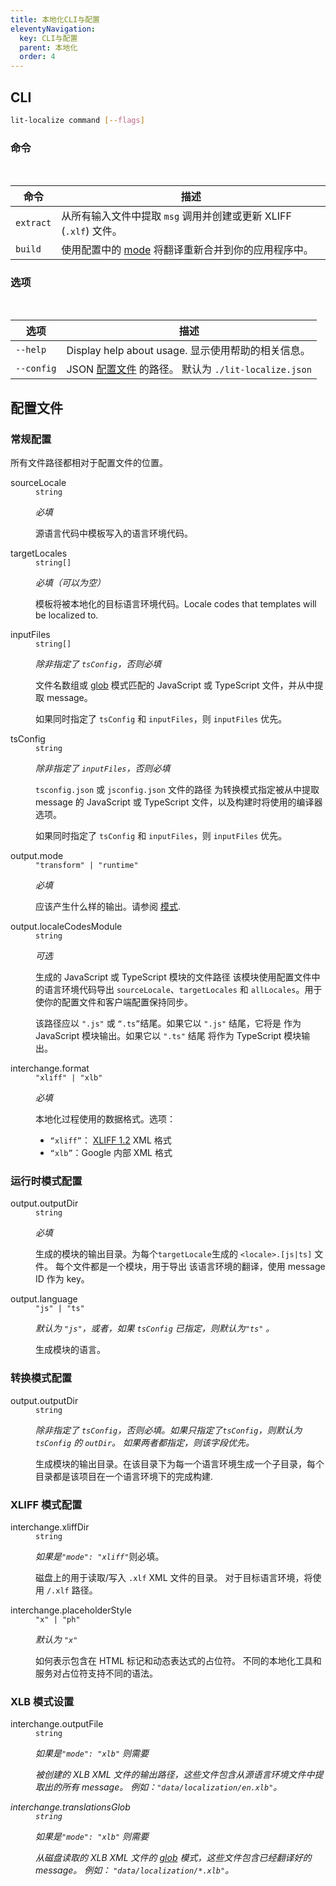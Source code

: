 ```yaml
---
title: 本地化CLI与配置
eleventyNavigation:
  key: CLI与配置
  parent: 本地化
  order: 4
---
```


## CLI

```sh
lit-localize command [--flags]
```

### 命令

<br>

| 命令   | 描述                                                                                                                                                                                                                                                                                                                                                                                                                                             |
| --------- | ------------------------------------------------------------------------------------------------------------------------------------------------------------------------------------------------------------------------------------------------------------------------------------------------------------------------------------------------------------------------------------------------------------------------------------------------------- |
| `extract` | 从所有输入文件中提取 `msg` 调用并创建或更新 XLIFF (`.xlf`) 文件。                                                                                                                                                                                                                                                                           |
| `build`   | 使用配置中的 [mode](/docs/localization/overview/#output-modes) 将翻译重新合并到你的应用程序中。 |

### 选项

<br>

| 选项       | 描述                                                                 |
| ---------- | --------------------------------------------------------------------------- |
| `--help`   | Display help about usage. 显示使用帮助的相关信息。                                                   |
| `--config` | JSON [配置文件](#config-file) 的路径。 默认为 `./lit-localize.json` |

## 配置文件

### 常规配置

<div class="alert alert-info">

所有文件路径都相对于配置文件的位置。

</div>

<dl class="params">
  <dt class="paramName">sourceLocale</dt>
  <dd class="paramDetails">
    <code class="paramType">string</code>
    <p><em>必填</em></p>
    <p>源语言代码中模板写入的语言环境代码。</p>
  </dd>

  <dt class="paramName">targetLocales</dt>
  <dd class="paramDetails">
    <code class="paramType">string[]</code>
    <p><em>必填（可以为空）</em></p>
    <p>模板将被本地化的目标语言环境代码。Locale codes that templates will be localized to.</p>
  </dd>

  <dt class="paramName">inputFiles</dt>
  <dd class="paramDetails">
    <code class="paramType">string[]</code>
    <p><em>除非指定了 <code>tsConfig</code>，否则必填</em></p>
    <p>文件名数组或
    <a href="https://github.com/mrmlnc/fast-glob#pattern-syntax" target="_blank" rel="noopener">
    glob</a> 模式匹配的 JavaScript 或 TypeScript 文件，并从中提取 message。</p>
    <p>如果同时指定了 <code>tsConfig</code> 和 <code>inputFiles</code>，则
    <code>inputFiles</code> 优先。</p>
  </dd>

  <dt class="paramName">tsConfig</dt>
  <dd class="paramDetails">
    <code class="paramType">string</code>
    <p><em>除非指定了 <code>inputFiles</code>，否则必填</em></p>
    <p><code>tsconfig.json</code> 或 <code>jsconfig.json</code> 文件的路径
    为转换模式指定被从中提取 message 的 JavaScript 或 TypeScript 文件，以及构建时将使用的编译器选项。</p>
    <p>如果同时指定了 <code>tsConfig</code> 和 <code>inputFiles</code>，则
    <code>inputFiles</code> 优先。</p>
  </dd>

  <dt class="paramName">output.mode</dt>
  <dd class="paramDetails">
    <code class="paramType">"transform" | "runtime"</code>
    <p><em>必填</em></p>
    <p>应该产生什么样的输出。请参阅
    <a href="{{baseurl}}/docs/localization/overview/#output-modes">模式</a>.</p>
  </dd>

  <dt class="paramName">output.localeCodesModule</dt>
  <dd class="paramDetails">
    <code class="paramType">string</code>
    <p><em>可选</em></p>
    <p>生成的 JavaScript 或 TypeScript 模块的文件路径
      该模块使用配置文件中的语言环境代码导出 <code>sourceLocale</code>、<code>targetLocales</code> 和
       <code>allLocales</code>。用于使你的配置文件和客户端配置保持同步。</p>
    <p>该路径应以 <code>".js"</code> 或 <code>“.ts”</code>结尾。如果它以 <code>".js"</code> 结尾，它将是
       作为 JavaScript 模块输出。如果它以 <code>".ts"</code> 结尾
       将作为 TypeScript 模块输出。</p>
  </dd>

  <dt class="paramName">interchange.format</dt>
  <dd class="paramDetails">
    <code class="paramType">"xliff" | "xlb"</code>
    <p><em>必填</em></p>
    <p>本地化过程使用的数据格式。选项：
      <ul>
        <li><code>“xliff”</code>：
          <a href="https://docs.oasis-open.org/xliff/v1.2/os/xliff-core.html"
            target="_blank" rel="noopener">XLIFF 1.2</a> XML 格式</li>
        <li><code>“xlb”</code>：Google 内部 XML 格式</li>
      </ul>
    </p>
  </dd>
</dl>

### 运行时模式配置

<dl class="params">
  <dt class="paramName">output.outputDir</dt>
  <dd class="paramDetails">
    <code class="paramType">string</code>
    <p><em>必填</em></p>
    <p>生成的模块的输出目录。为每个<code>targetLocale</code>生成的 <code>&lt;locale&gt;.[js|ts]</code> 文件。 每个文件都是一个模块，用于导出
      该语言环境的翻译，使用 message ID 作为 key。</p>
  </dd>

  <dt class="paramName">output.language</dt>
  <dd class="paramDetails">
    <code class="paramType">"js" | "ts"</code>
    <p><em>默认为 <code>"js"</code>，或者，如果
    <code>tsConfig</code> 已指定，则默认为<code>"ts"</code> 。</em></p>
    <p>生成模块的语言。</p>
  </dd>

</dl>

### 转换模式配置

<dl class="params">
   <dt class="paramName">output.outputDir</dt>
   <dd class="paramDetails">
     <code class="paramType">string</code>
     <p><em>除非指定了 <code>tsConfig</code>，否则必填。如果只指定了<code>tsConfig</code>，则默认为<code>tsConfig</code> 的 <code>outDir</code>。 如果两者都指定，则该字段优先。</em></p>
     <p>生成模块的输出目录。在该目录下为每一个语言环境生成一个子目录，每个目录都是该项目在一个语言环境下的完成构建.</p>
   </dd>

</dl>

### XLIFF 模式配置

<dl class="params">
  <dt class="paramName">interchange.xliffDir</dt>
  <dd class="paramDetails">
    <code class="paramType">string</code>
     <p><em>如果是<code>"mode": "xliff"</code></em>则必填。</p>
     <p>磁盘上的用于读取/写入 <code>.xlf</code> XML 文件的目录。 对于目标语言环境，将使用 <code><xliffDir>/<locale>.xlf</code> 路径。</p>
  </dd>

  <dt class="paramName">interchange.placeholderStyle</dt>
  <dd class="paramDetails">
    <code class="paramType">"x" | "ph"</code>
     <p><em>默认为 <code>"x"</code></em></p>
     <p>如何表示包含在 HTML 标记和动态表达式的占位符。
     不同的本地化工具和服务对占位符支持不同的语法。</p>
  </dd>
</dl>

### XLB 模式设置

<dl class="params">
  <dt class="paramName">interchange.outputFile</dt>
  <dd class="paramDetails">
    <code class="paramType">string</code>
    <p><em>如果是<code>"mode": "xlb"</code> 则需要</em</p>
    <p>被创建的 XLB XML 文件的输出路径，这些文件包含从源语言环境文件中提取出的所有 message。
      例如：<code>"data/localization/en.xlb"</code>。</p>
  </dd>

  <dt class="paramName">interchange.translationsGlob</dt>
  <dd class="paramDetails">
    <code class="paramType">string</code>
    <p><em>如果是<code>"mode": "xlb"</code> 则需要</em</p>
    <p>从磁盘读取的 XLB XML 文件的 <a href="https://github.com/mrmlnc/fast-glob#pattern-syntax"
          target="_blank" rel="noopener">glob</a> 模式，这些文件包含已经翻译好的 message。
          例如： <code>"data/localization/*.xlb"</code>。</p>
  </dd>
</dl>